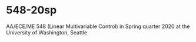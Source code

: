 # 548-20sp
AA/ECE/ME 548 (Linear Multivariable Control) in Spring quarter 2020 at the University of Washington, Seattle
